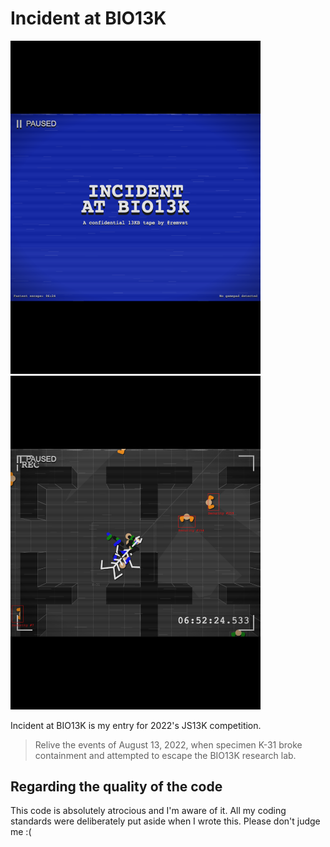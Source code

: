 # Incident at BIO13K

<img src="/assets/screenshot-intro.png" width="400"> <img src="/assets/screenshot-gameplay.png" width="400">

Incident at BIO13K is my entry for 2022's JS13K competition.

> Relive the events of August 13, 2022, when specimen K-31 broke containment and attempted to escape the BIO13K research lab.

## Regarding the quality of the code

This code is absolutely atrocious and I'm aware of it. All my coding standards were deliberately put aside when I wrote this. Please don't judge me :(
